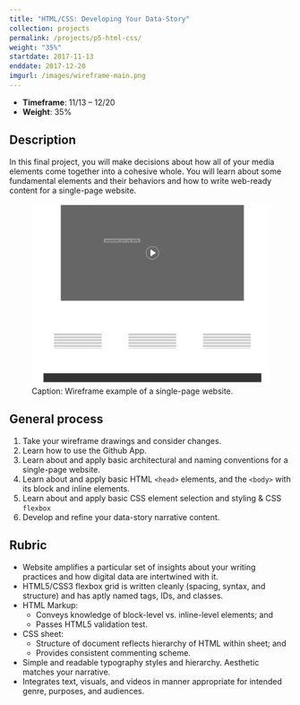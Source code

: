 ```yaml
---
title: "HTML/CSS: Developing Your Data-Story"
collection: projects
permalink: /projects/p5-html-css/
weight: "35%"
startdate: 2017-11-13
enddate: 2017-12-20
imgurl: /images/wireframe-main.png
---
```


<ul class="project-top-info">
  <li>
    <b>Timeframe</b>: 11/13 &ndash; 12/20</li>
  <li>
    <b>Weight</b>: 35%</li>
</ul>

## Description

In this final project, you will make decisions about how all of your media elements come together into a cohesive whole. You will learn about some fundamental elements and their behaviors and how to write web-ready content for a single-page website.

<figure id="twitter-css-body" class="figure-inline">
  <img src="/images/wireframe-main.png" alt="Wireframe example of a single-page website." />
  <figcaption>
    Caption: Wireframe example of a single-page website.
  </figcaption>
</figure>

## General process

<ol class="visual-list">
  <li>
    Take your wireframe drawings and consider changes.</li>
  <li>
    Learn how to use the Github App.</li>
  <li>
    Learn about and apply basic architectural and naming conventions for a single-page website.</li>
  <li>
    Learn about and apply basic HTML <code>&lt;head&gt;</code> elements, and the <code>&lt;body&gt;</code> with its block and inline elements.</li>
  <li>
    Learn about and apply basic CSS element selection and styling &amp; CSS <code>flexbox</code></li>
  <li>
    Develop and refine your data-story narrative content.</li>
</ol>

## Rubric

- Website amplifies a particular set of insights about your writing practices and how digital data are intertwined with it.
- HTML5/CSS3 flexbox grid is written cleanly (spacing, syntax, and structure) and has aptly named tags, IDs, and classes.
- HTML Markup:
  - Conveys knowledge of block-level vs. inline-level elements; and
  - Passes HTML5 validation test.
- CSS sheet:
  - Structure of document reflects hierarchy of HTML within sheet; and
  - Provides consistent commenting scheme.
- Simple and readable typography styles and hierarchy. Aesthetic matches your narrative.
- Integrates text, visuals, and videos in manner appropriate for intended genre, purposes, and audiences.
